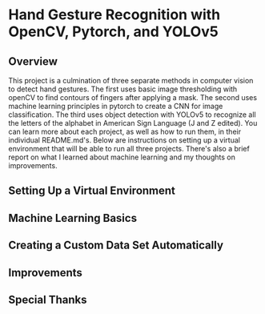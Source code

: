 # Hand Gesture Recognition with OpenCV, Pytorch, and YOLOv5
## Overview
This project is a culmination of three separate methods in computer vision to detect hand gestures.  The first uses basic image thresholding with openCV to find contours of fingers after applying a mask.  The second uses machine learning principles in pytorch to create a CNN for image classification.  The third uses object detection with YOLOv5 to recognize all the letters of the alphabet in American Sign Language (J and Z edited).  You can learn more about each project, as well as how to run them, in their individual README.md's.  Below are instructions on setting up a virtual environment that will be able to run all three projects. There's also a brief report on what I learned about machine learning and my thoughts on improvements.   

## Setting Up a Virtual Environment

## Machine Learning Basics

## Creating a Custom Data Set Automatically

## Improvements

## Special Thanks
